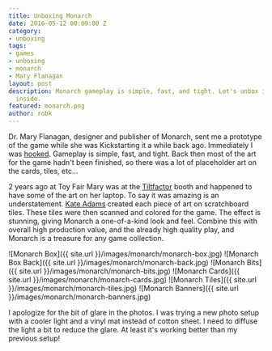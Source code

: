 ```yaml
---
title: Unboxing Monarch
date: 2016-05-12 00:00:00 Z
category:
- unboxing
tags:
- games
- unboxing
- monarch
- Mary Flanagan
layout: post
description: Monarch gameplay is simple, fast, and tight. Let's unbox it and see what's
  inside.
featured: monarch.png
author: robk
---
```


Dr. Mary Flanagan, designer and publisher of Monarch, sent me a prototype of the game while she was Kickstarting it a while back ago. Immediately I was [hooked](http://www.purplepawn.com/2015/03/kickstarter-previewmonarch/). Gameplay is simple, fast, and tight. Back then most of the art for the game hadn't been finished, so there was a lot of placeholder art on the cards, tiles, etc...

2 years ago at Toy Fair Mary was at the [Tiltfactor](http://www.tiltfactor.org) booth and happened to have some of the art on her laptop. To say it was amazing is an understatement. [Kate Adams](http://www.kateadamsillustration.com/) created each piece of art on scratchboard tiles. These tiles were then scanned and colored for the game. The effect is stunning, giving Monarch a one-of-a-kind look and feel. Combine this with overall high production value, and the already high quality play, and Monarch is a treasure for any game collection.

![Monarch Box]({{ site.url }}/images/monarch/monarch-box.jpg)
![Monarch Box Back]({{ site.url }}/images/monarch/monarch-back.jpg)
![Monarch Bits]({{ site.url }}/images/monarch/monarch-bits.jpg)
![Monarch Cards]({{ site.url }}/images/monarch/monarch-cards.jpg)
![Monarch Tiles]({{ site.url }}/images/monarch/monarch-tiles.jpg)
![Monarch Banners]({{ site.url }}/images/monarch/monarch-banners.jpg)

I apologize for the bit of glare in the photos. I was trying a new photo setup with a cooler light and a vinyl mat instead of cotton sheet. I need to diffuse the light a bit to reduce the glare. At least it's working better than my previous setup!
